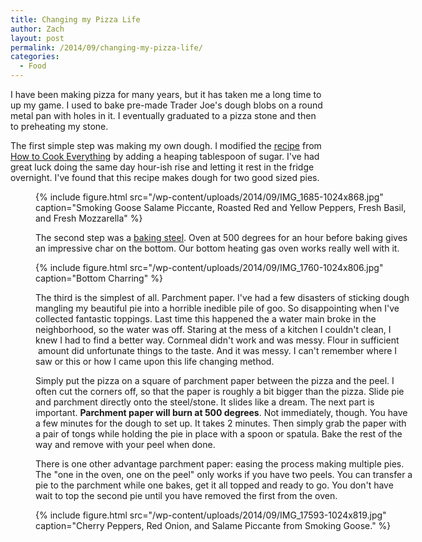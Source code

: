 ```yaml
---
title: Changing my Pizza Life
author: Zach
layout: post
permalink: /2014/09/changing-my-pizza-life/
categories:
  - Food
---
```

I have been making pizza for many years, but it has taken me a long time to up my game. I used to bake pre-made Trader Joe's dough blobs on a round metal pan with holes in it. I eventually graduated to a pizza stone and then to preheating my stone.

The first simple step was making my own dough. I modified the [recipe][1] from [How to Cook Everything][2] by adding a heaping tablespoon of sugar. I've had great luck doing the same day hour-ish rise and letting it rest in the fridge overnight. I've found that this recipe makes dough for two good sized pies.<figure id="attachment_315" style="width: 604px;" class="wp-caption aligncenter">

{% include figure.html src="/wp-content/uploads/2014/09/IMG_1685-1024x868.jpg" caption="Smoking Goose Salame Piccante, Roasted Red and Yellow Peppers, Fresh Basil, and Fresh Mozzarella" %}

The second step was a [baking steel][4]. Oven at 500 degrees for an hour before baking gives an impressive char on the bottom. Our bottom heating gas oven works really well with it.

{% include figure.html src="/wp-content/uploads/2014/09/IMG_1760-1024x806.jpg" caption="Bottom Charring" %}

The third is the simplest of all. Parchment paper. I've had a few disasters of sticking dough mangling my beautiful pie into a horrible inedible pile of goo. So disappointing when I've collected fantastic toppings. Last time this happened the a water main broke in the neighborhood, so the water was off. Staring at the mess of a kitchen I couldn't clean, I knew I had to find a better way. Cornmeal didn't work and was messy. Flour in sufficient  amount did unfortunate things to the taste. And it was messy. I can't remember where I saw or this or how I came upon this life changing method.

Simply put the pizza on a square of parchment paper between the pizza and the peel. I often cut the corners off, so that the paper is roughly a bit bigger than the pizza. Slide pie and parchment directly onto the steel/stone. It slides like a dream. The next part is important. **Parchment paper will burn at 500 degrees**. Not immediately, though. You have a few minutes for the dough to set up. It takes 2 minutes. Then simply grab the paper with a pair of tongs while holding the pie in place with a spoon or spatula. Bake the rest of the way and remove with your peel when done.

There is one other advantage parchment paper: easing the process making multiple pies. The "one in the oven, one on the peel" only works if you have two peels. You can transfer a pie to the parchment while one bakes, get it all topped and ready to go. You don't have wait to top the second pie until you have removed the first from the oven.

{% include figure.html src="/wp-content/uploads/2014/09/IMG_17593-1024x819.jpg" caption="Cherry Peppers, Red Onion, and Salame Piccante from Smoking Goose." %}


 [1]: http://www.nytimes.com/2012/04/18/dining/basic-pizza-dough-recipe.html
 [2]: http://amzn.com/0764578650
 [3]: http://zachsteiner.com/wp-content/uploads/2014/09/IMG_1685.jpg
 [4]: http://bakingsteel.com
